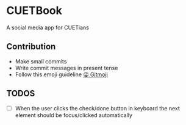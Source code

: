# CUETBook
A social media app for CUETians

## Contribution
- Make small commits
- Write commit messages in present tense
- Follow this emoji guideline [:stuck_out_tongue_winking_eye: Gitmoji](https://gitmoji.dev/)

## TODOS
- [ ] When the user clicks the check/done button in keyboard the next element should be focus/clicked automatically